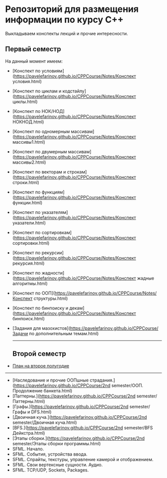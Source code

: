 #	Репозиторий для размещения информации по курсу С++

Выкладываем конспекты лекций и прочие интересности.

##	Первый семестр

На данный момент имеем:
- [Конспект по условиям](https://pavelefarinov.github.io/CPPCourse/Notes/Конспект условия.html)

- [Конспект по циклам и кодстайлу](https://pavelefarinov.github.io/CPPCourse/Notes/Конспект циклы.html)

- [Конспект по НОК/НОД](https://pavelefarinov.github.io/CPPCourse/Notes/Конспект НОКНОД.html)

- [Конспект по одномерным массивам](https://pavelefarinov.github.io/CPPCourse/Notes/Конспект массивы1.html)

- [Конспект по двумерным массивам](https://pavelefarinov.github.io/CPPCourse/Notes/Конспект массивы2.html)

- [Конспект по векторам и строкам](https://pavelefarinov.github.io/CPPCourse/Notes/Конспект строки.html)

- [Конспект по функциям](https://pavelefarinov.github.io/CPPCourse/Notes/Конспект функции.html)

- [Конспект по указателям](https://pavelefarinov.github.io/CPPCourse/Notes/Конспект указатели.html)

- [Конспект по сортировкам](https://pavelefarinov.github.io/CPPCourse/Notes/Конспект сортировки.html)

- [Конспект по рекурсии](https://pavelefarinov.github.io/CPPCourse/Notes/Конспект рекурсия.html)

- [Конспект по жадности](https://pavelefarinov.github.io/CPPCourse/Notes/Конспект жадные алгоритмы.html)

- [Конспект по ООП](https://pavelefarinov.github.io/CPPCourse/Notes/Конспект структуры.html)

- [Конспект по бинпоиску и декам](https://pavelefarinov.github.io/CPPCourse/Notes/Конспект бинпоиск.html)

- [Задания для мазохистов](https://pavelefarinov.github.io/CPPCourse/Задачи по дополнительным темам.html)

  ---

  ## Второй семестр

- [План на второе полугодие](https://pavelefarinov.github.io/CPPCourse/Dec-May.html)

---

- [Наследование и прочие ООПшные страдания.](https://pavelefarinov.github.io/CPPCourse/2nd semester/ООП. Продолжение банкета.html)
- [Паттерны.](https://pavelefarinov.github.io/CPPCourse/2nd semester/Паттерны.html)
- [Графы.](https://pavelefarinov.github.io/CPPCourse/2nd semester/Графы и DFS.html)
- [Двоичная куча.](https://pavelefarinov.github.io/CPPCourse/2nd semester/Двоичная куча.html)
- [BFS.](https://pavelefarinov.github.io/CPPCourse/2nd semester/BFS Дейкстра.html)
- [Этапы сборки.](https://pavelefarinov.github.io/CPPCourse/2nd semester/Этапы сборки программы.html)
- SFML. Начало.
- SFML. События, устройства ввода.
- SFML. Спрайты, текстуры, управление камерой и отображением.
- SFML. Свои вертексные сущности. Аудио.
- SFML. TCP/UDP, Sockets, Packages.